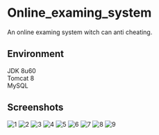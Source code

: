 # Online_examing_system
An online examing system witch can anti cheating.
## Environment
JDK 8u60  
Tomcat 8  
MySQL  
## Screenshots
![1](http://7xqs4g.com1.z0.glb.clouddn.com/images/exam/1.png)
![2](http://7xqs4g.com1.z0.glb.clouddn.com/images/exam/2.png)
![3](http://7xqs4g.com1.z0.glb.clouddn.com/images/exam/3.png)
![4](http://7xqs4g.com1.z0.glb.clouddn.com/images/exam/4.png)
![5](http://7xqs4g.com1.z0.glb.clouddn.com/images/exam/5.png)
![6](http://7xqs4g.com1.z0.glb.clouddn.com/images/exam/6.png)
![7](http://7xqs4g.com1.z0.glb.clouddn.com/images/exam/7.png)
![8](http://7xqs4g.com1.z0.glb.clouddn.com/images/exam/8.png)
![9](http://7xqs4g.com1.z0.glb.clouddn.com/images/exam/9.png)
